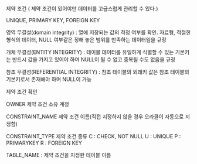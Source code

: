 제약 조건 ( 제약 조건이 있어야만 데이터를 고급스럽게 관리할 수 있다.)

UNIQUE, PRIMARY KEY, FOREIGN KEY

영역 무결설(domain integrity) : 열에 저장되는 값의 적정 여부를 확인. 자료형, 적절한 형식의
			데이터, NULL 여부같은 정해 놓은 범위를 만족하는 데이터임을
			규정

개체 무결성(ENTITY INTEGRITY) : 테이블 데이터를 유일하게 식별할 수 있는 기본키는 반드시
			    값을 가지고 있어야 하며 NULL이 될 수 없고 중복될 수도 없음을
			    규정

참조 무결성(REFERENTIAL INTEGRITY) : 참조 테이블의 외래키 값은 참조 테이블의 기본키로서
			           존재해야 하며 NULL이 가능


제약 조건 확인

OWNER 제약 조건 소유 계정

CONSTRAINT_NAME 제약 조건 이름(직접 지정하지 않을 경우 오라클이 자동으로 지정함)

CONSTRAINT_TYPE 제약 조건 종류 
		C : CHECK, NOT NULL
		U : UNIQUE
		P : PRIMARYKEY
		R : FOREIGN KEY

TABLE_NAME : 제약 조건을 지정한 테이블 이름
